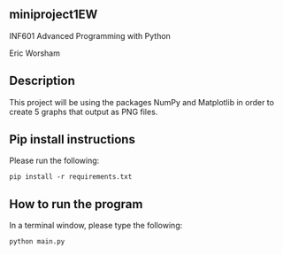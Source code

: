 ## miniproject1EW

INF601 Advanced Programming with Python

Eric Worsham


## Description
This project will be using the packages NumPy and Matplotlib in order to create 5 graphs that output as PNG files.

## Pip install instructions

Please run the following:
```
pip install -r requirements.txt
```

## How to run the program
In a terminal window, please type the following:
```
python main.py
```

